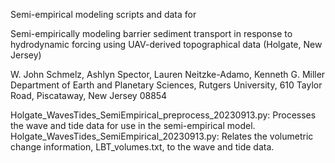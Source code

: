 Semi-empirical modeling scripts and data for 

Semi-empirically modeling barrier sediment transport in response to hydrodynamic forcing using UAV-derived topographical data (Holgate, New Jersey)

W. John Schmelz, Ashlyn Spector, Lauren Neitzke-Adamo, Kenneth G. Miller
Department of Earth and Planetary Sciences, Rutgers University, 610 Taylor Road, Piscataway, New Jersey 08854

Holgate_WavesTides_SemiEmpirical_preprocess_20230913.py: Processes the wave and tide data for use in the semi-empirical model.
Holgate_WavesTides_SemiEmpirical_20230913.py: Relates the volumetric change information, LBT_volumes.txt, to the wave and tide data.
